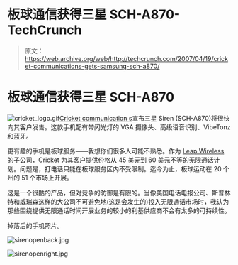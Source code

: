 # 板球通信获得三星 SCH-A870-TechCrunch

> 原文：<https://web.archive.org/web/http://techcrunch.com/2007/04/19/cricket-communications-gets-samsung-sch-a870/>

# 板球通信获得三星 SCH-A870

![cricket_logo.gif](img/f96ab0127250fae55b88193195fd0272.png)[Cricket communication s](https://web.archive.org/web/20210412012601/http://www.mycricket.com/)宣布三星 Siren (SCH-A870)将很快向其客户发售。这款手机配有带闪光灯的 VGA 摄像头、高级语音识别、VibeTonz 和蓝牙。

更有趣的手机是板球服务——我想你们很多人可能不熟悉。作为 [Leap Wireless](https://web.archive.org/web/20210412012601/http://www.leapwireless.com/) 的子公司，Cricket 为其客户提供价格从 45 美元到 60 美元不等的无限通话计划。问题是，打电话只能在板球服务区内不受限制。迄今为止，板球运动在 20 个州的 51 个市场上开展。

这是一个很酷的产品，但对竞争的防御是有限的。当像美国电话电报公司、斯普林特和威瑞森这样的大公司不可避免地(这是会发生的)投入无限通话市场时，我认为那些围绕提供无限通话时间开展业务的较小的利基供应商不会有太多的可持续性。

掉落后的手机照片。
 

![sirenopenback.jpg](img/346910c022a3fa5ba285bdc8e9905aae.png)

![sirenopenright.jpg](img/a94cf6880e708ed94d55090fa4c2075f.png)